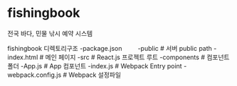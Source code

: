 # fishingbook
전국 바다, 민물 낚시 예약 시스템

fishingbook 디렉토리구조
 -package.json         
 -public            # 서버 public path
  -index.html    # 메인 페이지
 -src               # React.js 프로젝트 루트
  -components    # 컴포넌트 폴더
   -App.js    # App 컴포넌트
  -index.js      # Webpack Entry point
 -webpack.config.js # Webpack 설정파일
